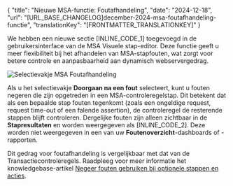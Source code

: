 {
  "title": "Nieuwe MSA-functie: Foutafhandeling",
  "date": "2024-12-18",
  "url": "[URL_BASE_CHANGELOG]december-2024-msa-foutafhandeling-functie",
  "translationKey": "[FRONTMATTER_TRANSLATIONKEY]"
}

We hebben een nieuwe sectie [INLINE_CODE_1] toegevoegd in de gebruikersinterface van de MSA Visuele stap-editor. Deze functie geeft u meer flexibiliteit bij het afhandelen van MSA-stapfouten, wat zorgt voor betere controle en aanpasbaarheid aan dynamisch webservergedrag.

![Selectievakje MSA Foutafhandeling]([LINK_URL_1])

Als u het selectievakje **Doorgaan na een fout** selecteert, kunt u fouten negeren die zijn opgetreden in een MSA-controleregelstap. Dit betekent dat als een bepaalde stap fouten tegenkomt (zoals een ongeldige request, request time-out of een falende assertion), de controleregel de resterende stappen blijft controleren. Dergelijke fouten zijn alleen zichtbaar in de **Stapresultaten** en worden weergegeven als [INLINE_CODE_2]. Deze worden niet weergegeven in een van uw **Foutenoverzicht**-dashboards of -rapporten.  

Dit gedrag voor foutafhandeling is vergelijkbaar met dat van de Transactiecontroleregels. Raadpleeg voor meer informatie het knowledgebase-artikel [Negeer fouten gebruiken bij optionele stappen en acties]([LINK_URL_2]).


